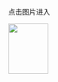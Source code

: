 <!DOCTYPE html>
<html>
    <head>
        <p>点击图片进入</p>
    <a href="./邵.html"><img border="0" src="./邵.jpg" width="80" height="100"/></a>
    </head>
</html>
